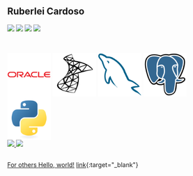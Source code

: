 ## Ruberlei Cardoso 
<div> 
 <a href="https://www.linkedin.com/in/ruberlei-cardoso-34363534" target="_blank"><img src="https://img.shields.io/badge/-LinkedIn-%230077B5?style=for-the-badge&logo=linkedin&logoColor=white" target="_blank"></a> 
  <a href = "mailto:ruberlei@gmail.com"><img src="https://img.shields.io/badge/-Gmail-%23333?style=for-the-badge&logo=gmail&logoColor=white" target="_blank"></a>
  <a href="https://twitter.com/ruberlei_" target="_blank"><img src="https://img.shields.io/badge/Twitter-1DA1F2?style=for-the-badge&logo=twitter&logoColor=white" target="_blank"></a>
  <a href="https://instagram.com/ruberlei_" target="_blank"><img src="https://img.shields.io/badge/-Instagram-%23E4405F?style=for-the-badge&logo=instagram&logoColor=white" target="_blank"></a>
 

 ##

 <div style="display: inline_block"><br>
  <img align="center" alt="ruberlei-oracle" height="100" width="100" src="https://raw.githubusercontent.com/devicons/devicon/master/icons/oracle/oracle-original.svg">
  <img align="center" alt="ruberlei-sqlserver" height="100" width="100" src="https://raw.githubusercontent.com/devicons/devicon/master/icons/microsoftsqlserver/microsoftsqlserver-plain.svg">
    <img align="center" alt="ruberlei-mysql" height="100" width="100" src="https://raw.githubusercontent.com/devicons/devicon/master/icons/mysql/mysql-original.svg">
  <img align="center" alt="ruberlei-postgresql" height="100" width="100" src="https://raw.githubusercontent.com/devicons/devicon/master/icons/postgresql/postgresql-original.svg">
  <img align="center" alt="ruberlei-postgresql" height="100" width="100" src="https://raw.githubusercontent.com/devicons/devicon/master/icons/python/python-original.svg">
  

</div>
 
</div>
<div align="left">
  <a href="https://github.com/ruberlei">
  <img height="180em" src="https://github-readme-stats.vercel.app/api?username=ruberlei&show_icons=true&theme=dark&include_all_commits=true&count_private=true"/>
  <img height="180em" src="https://github-readme-stats.vercel.app/api/top-langs/?username=ruberlei&layout=compact&langs_count=7&theme=dark"/>
</div>

  ##
 

For others
<a href="http://example.com/" target="_blank">Hello, world!</a>
 [link]([url](http://example.com/)){:target="_blank"}
 
